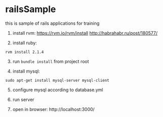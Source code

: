 # railsSample
this is sample of rails applications for training

1. install rvm:
https://rvm.io/rvm/install
http://habrahabr.ru/post/180577/

2. install ruby:
```
rvm install 2.1.4
```

3. run ```bundle install``` from project root

4. install mysql:
```
sudo apt-get install mysql-server mysql-client
```

5. configure mysql according to database.yml

6. run server

7. open in browser: http://localhost:3000/
